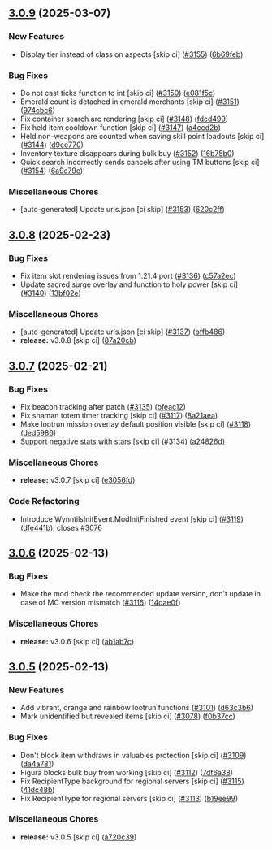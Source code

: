 ## [3.0.9](https://github.com/Wynntils/Wynntils/compare/v3.0.8...v3.0.9) (2025-03-07)


### New Features

* Display tier instead of class on aspects [skip ci] ([#3155](https://github.com/Wynntils/Wynntils/issues/3155)) ([6b69feb](https://github.com/Wynntils/Wynntils/commit/6b69febd50cab65b1b44cd56fbb67fb646618a03))


### Bug Fixes

* Do not cast ticks function to int [skip ci] ([#3150](https://github.com/Wynntils/Wynntils/issues/3150)) ([e081f5c](https://github.com/Wynntils/Wynntils/commit/e081f5c58ae032d077ad351f6956a9fd4f2c0228))
* Emerald count is detached in emerald merchants [skip ci] ([#3151](https://github.com/Wynntils/Wynntils/issues/3151)) ([974cbc6](https://github.com/Wynntils/Wynntils/commit/974cbc6df6b726ef55906206a12feb5918978ef2))
* Fix container search arc rendering [skip ci] ([#3148](https://github.com/Wynntils/Wynntils/issues/3148)) ([fdcd499](https://github.com/Wynntils/Wynntils/commit/fdcd499ab82694e2296c3bd4fb6df8394e54a6ee))
* Fix held item cooldown function [skip ci] ([#3147](https://github.com/Wynntils/Wynntils/issues/3147)) ([a4ced2b](https://github.com/Wynntils/Wynntils/commit/a4ced2ba8b9a9de647226b5964a951ed5a884608))
* Held non-weapons are counted when saving skill point loadouts [skip ci] ([#3144](https://github.com/Wynntils/Wynntils/issues/3144)) ([d9ee770](https://github.com/Wynntils/Wynntils/commit/d9ee77070371e97c7a9700302ccd0e5aa9ebbcae))
* Inventory texture disappears during bulk buy ([#3152](https://github.com/Wynntils/Wynntils/issues/3152)) ([16b75b0](https://github.com/Wynntils/Wynntils/commit/16b75b027dc345155cecac18a3226191a303361f))
* Quick search incorrectly sends cancels after using TM buttons [skip ci] ([#3154](https://github.com/Wynntils/Wynntils/issues/3154)) ([6a9c79e](https://github.com/Wynntils/Wynntils/commit/6a9c79e5ced043e541939c227d45f9261481fc93))


### Miscellaneous Chores

* [auto-generated] Update urls.json [ci skip] ([#3153](https://github.com/Wynntils/Wynntils/issues/3153)) ([620c2ff](https://github.com/Wynntils/Wynntils/commit/620c2ff052b9a7e65bf21d0dc31bc535d5b81b1d))

## [3.0.8](https://github.com/Wynntils/Wynntils/compare/v3.0.7...v3.0.8) (2025-02-23)


### Bug Fixes

* Fix item slot rendering issues from 1.21.4 port ([#3136](https://github.com/Wynntils/Wynntils/issues/3136)) ([c57a2ec](https://github.com/Wynntils/Wynntils/commit/c57a2ec93adfb8bdf25b5b43db3e8e54230af3ee))
* Update sacred surge overlay and function to holy power [skip ci] ([#3140](https://github.com/Wynntils/Wynntils/issues/3140)) ([13bf02e](https://github.com/Wynntils/Wynntils/commit/13bf02e2b9de45eed78d046c47a13cab41efec79))


### Miscellaneous Chores

* [auto-generated] Update urls.json [ci skip] ([#3137](https://github.com/Wynntils/Wynntils/issues/3137)) ([bffb486](https://github.com/Wynntils/Wynntils/commit/bffb48663e7edc9fb494bd2077db9191f38babcf))
* **release:** v3.0.8 [skip ci] ([87a20cb](https://github.com/Wynntils/Wynntils/commit/87a20cb6c202461bb7422cb3fd7866b6e0dc844d))

## [3.0.7](https://github.com/Wynntils/Wynntils/compare/v3.0.6...v3.0.7) (2025-02-21)


### Bug Fixes

* Fix beacon tracking after patch ([#3135](https://github.com/Wynntils/Wynntils/issues/3135)) ([bfeac12](https://github.com/Wynntils/Wynntils/commit/bfeac12a512139a63c19eef5f50ea75dd5496a15))
* Fix shaman totem timer tracking [skip ci] ([#3117](https://github.com/Wynntils/Wynntils/issues/3117)) ([8a21aea](https://github.com/Wynntils/Wynntils/commit/8a21aea6dfe94f9d378a52a5c5cd0c593a98e362))
* Make lootrun mission overlay default position visible [skip ci] ([#3118](https://github.com/Wynntils/Wynntils/issues/3118)) ([ded5986](https://github.com/Wynntils/Wynntils/commit/ded59861e249e8c42102b6f44c5a40499557b8b1))
* Support negative stats with stars [skip ci] ([#3134](https://github.com/Wynntils/Wynntils/issues/3134)) ([a24826d](https://github.com/Wynntils/Wynntils/commit/a24826da6dc14aa5e079773406e01a85583c9b3f))


### Miscellaneous Chores

* **release:** v3.0.7 [skip ci] ([e3056fd](https://github.com/Wynntils/Wynntils/commit/e3056fde1ac25840aabb3cce3db0fddbfe45e32f))


### Code Refactoring

* Introduce WynntilsInitEvent.ModInitFinished event [skip ci] ([#3119](https://github.com/Wynntils/Wynntils/issues/3119)) ([dfe441b](https://github.com/Wynntils/Wynntils/commit/dfe441b2f6d59df90a7065e6d710e265084db53f)), closes [#3076](https://github.com/Wynntils/Wynntils/issues/3076)

## [3.0.6](https://github.com/Wynntils/Wynntils/compare/v3.0.5...v3.0.6) (2025-02-13)


### Bug Fixes

* Make the mod check the recommended update version, don't update in case of MC version mismatch ([#3116](https://github.com/Wynntils/Wynntils/issues/3116)) ([14dae0f](https://github.com/Wynntils/Wynntils/commit/14dae0fab610a4683232101a9d9c0f6a98bdf7c9))


### Miscellaneous Chores

* **release:** v3.0.6 [skip ci] ([ab1ab7c](https://github.com/Wynntils/Wynntils/commit/ab1ab7c29e6b083a1d4aea49a34374c428748528))

## [3.0.5](https://github.com/Wynntils/Wynntils/compare/v3.0.4...v3.0.5) (2025-02-13)


### New Features

* Add vibrant, orange and rainbow lootrun functions ([#3101](https://github.com/Wynntils/Wynntils/issues/3101)) ([d63c3b6](https://github.com/Wynntils/Wynntils/commit/d63c3b61f866ed083b0f2e3b21534084591864ae))
* Mark unidentified but revealed items [skip ci] ([#3078](https://github.com/Wynntils/Wynntils/issues/3078)) ([f0b37cc](https://github.com/Wynntils/Wynntils/commit/f0b37cc899fad166e724e0b6ebd4ad5d2e61d2e8))


### Bug Fixes

* Don't block item withdraws in valuables protection [skip ci] ([#3109](https://github.com/Wynntils/Wynntils/issues/3109)) ([da4a781](https://github.com/Wynntils/Wynntils/commit/da4a78113ab1935d398df390326e23d1edf44e55))
* Figura blocks bulk buy from working [skip ci] ([#3112](https://github.com/Wynntils/Wynntils/issues/3112)) ([7df6a38](https://github.com/Wynntils/Wynntils/commit/7df6a38897671ba3805366cee53bef874d4af22d))
* Fix RecipientType background for regional servers [skip ci] ([#3115](https://github.com/Wynntils/Wynntils/issues/3115)) ([41dc48b](https://github.com/Wynntils/Wynntils/commit/41dc48badeb677bd263bb821207d57b50044b0d4))
* Fix RecipientType for regional servers [skip ci] ([#3113](https://github.com/Wynntils/Wynntils/issues/3113)) ([b19ee99](https://github.com/Wynntils/Wynntils/commit/b19ee99fdd93cb2e6ac4340eec5f7db41ba82409))


### Miscellaneous Chores

* **release:** v3.0.5 [skip ci] ([a720c39](https://github.com/Wynntils/Wynntils/commit/a720c390a2afdd9005a9c48363d89f0e966cee99))

